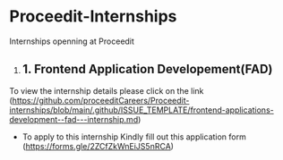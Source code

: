 # Proceedit-Internships
Internships openning at Proceedit
1. ## 1. Frontend Application Developement(FAD)
To view the internship details please click on the link (https://github.com/proceeditCareers/Proceedit-internships/blob/main/.github/ISSUE_TEMPLATE/frontend-applications-development--fad---internship.md)
- To apply to this internship Kindly fill out this application form (https://forms.gle/2ZCfZkWnEiJS5nRCA)
